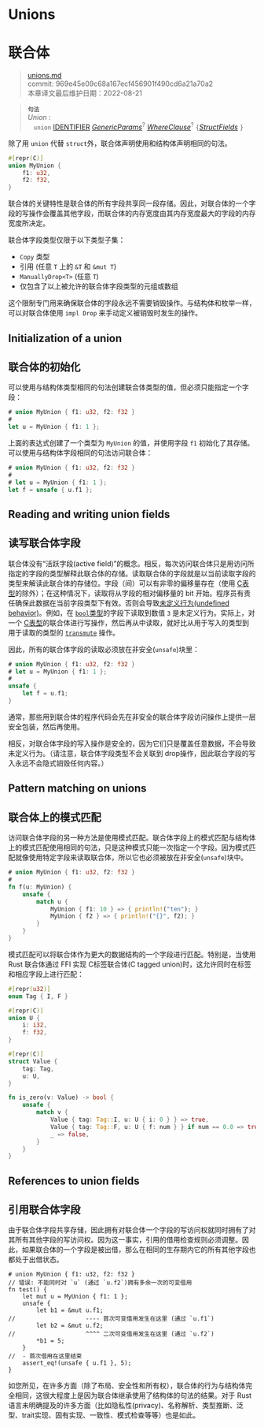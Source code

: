 # Unions
# 联合体

>[unions.md](https://github.com/rust-lang/reference/blob/master/src/items/unions.md)\
>commit: 969e45e09c68a167ecf456901f490cd6a21a70a2 \
>本章译文最后维护日期：2022-08-21

> **<sup>句法</sup>**\
> _Union_ :\
> &nbsp;&nbsp; `union` [IDENTIFIER]&nbsp;[_GenericParams_]<sup>?</sup> [_WhereClause_]<sup>?</sup>
>   `{`[_StructFields_] `}`

除了用 `union` 代替 `struct`外，联合体声明使用和结构体声明相同的句法。

```rust
#[repr(C)]
union MyUnion {
    f1: u32,
    f2: f32,
}
```

联合体的关键特性是联合体的所有字段共享同一段存储。因此，对联合体的一个字段的写操作会覆盖其他字段，而联合体的内存宽度由其内存宽度最大的字段的内存宽度所决定。

联合体字段类型仅限于以下类型子集：
- `Copy` 类型
- 引用 (任意 `T` 上的 `&T` 和 `&mut T`)
- `ManuallyDrop<T>` (任意 `T`)
- 仅包含了以上被允许的联合体字段类型的元组或数组

这个限制专门用来确保联合体的字段永远不需要销毁操作。与结构体和枚举一样，可以对联合体使用 `impl Drop` 来手动定义被销毁时发生的操作。

## Initialization of a union
## 联合体的初始化

可以使用与结构体类型相同的句法创建联合体类型的值，但必须只能指定一个字段：

```rust
# union MyUnion { f1: u32, f2: f32 }
#
let u = MyUnion { f1: 1 };
```

上面的表达式创建了一个类型为 `MyUnion` 的值，并使用字段 `f1` 初始化了其存储。可以使用与结构体字段相同的句法访问联合体：

```rust
# union MyUnion { f1: u32, f2: f32 }
#
# let u = MyUnion { f1: 1 };
let f = unsafe { u.f1 };
```

## Reading and writing union fields
## 读写联合体字段

联合体没有“活跃字段(active field)”的概念。相反，每次访问联合体只是用访问所指定的字段的类型解释此联合体的存储。读取联合体的字段就是以当前读取字段的类型来解读此联合体的存储位。字段（间）可以有非零的偏移量存在（使用 [C表型][the C representation]的除外）；在这种情况下，读取将从字段的相对偏移量的 bit 开始。程序员有责任确保此数据在当前字段类型下有效。否则会导致[未定义行为(undefined behavior)][undefined behavior]。例如，在 [`bool`类型][boolean type]的字段下读取到数值 `3` 是未定义行为。实际上，对一个 [C表型][the C representation]的联合体进行写操作，然后再从中读取，就好比从用于写入的类型到用于读取的类型的 [`transmute`] 操作。

因此，所有的联合体字段的读取必须放在非安全(`unsafe`)块里：

```rust
# union MyUnion { f1: u32, f2: f32 }
# let u = MyUnion { f1: 1 };
#
unsafe {
    let f = u.f1;
}
```

通常，那些用到联合体的程序代码会先在非安全的联合体字段访问操作上提供一层安全包装，然后再使用。

相反，对联合体字段的写入操作是安全的，因为它们只是覆盖任意数据，不会导致未定义行为。（请注意，联合体字段类型不会关联到 drop操作，因此联合字段的写入永远不会隐式销毁任何内容。）

## Pattern matching on unions
## 联合体上的模式匹配

访问联合体字段的另一种方法是使用模式匹配。联合体字段上的模式匹配与结构体上的模式匹配使用相同的句法，只是这种模式只能一次指定一个字段。因为模式匹配就像使用特定字段来读取联合体，所以它也必须被放在非安全(`unsafe`)块中。

```rust
# union MyUnion { f1: u32, f2: f32 }
#
fn f(u: MyUnion) {
    unsafe {
        match u {
            MyUnion { f1: 10 } => { println!("ten"); }
            MyUnion { f2 } => { println!("{}", f2); }
        }
    }
}
```

模式匹配可以将联合体作为更大的数据结构的一个字段进行匹配。特别是，当使用 Rust 联合体通过 FFI 实现 C标签联合体(C tagged union)时，这允许同时在标签和相应字段上进行匹配：

```rust
#[repr(u32)]
enum Tag { I, F }

#[repr(C)]
union U {
    i: i32,
    f: f32,
}

#[repr(C)]
struct Value {
    tag: Tag,
    u: U,
}

fn is_zero(v: Value) -> bool {
    unsafe {
        match v {
            Value { tag: Tag::I, u: U { i: 0 } } => true,
            Value { tag: Tag::F, u: U { f: num } } if num == 0.0 => true,
            _ => false,
        }
    }
}
```

## References to union fields
## 引用联合体字段

由于联合体字段共享存储，因此拥有对联合体一个字段的写访问权就同时拥有了对其所有其他字段的写访问权。因为这一事实，引用的借用检查规则必须调整。因此，如果联合体的一个字段是被出借，那么在相同的生存期内它的所有其他字段也都处于出借状态。

```rust,compile_fail
# union MyUnion { f1: u32, f2: f32 }
// 错误: 不能同时对 `u` (通过 `u.f2`)拥有多余一次的可变借用
fn test() {
    let mut u = MyUnion { f1: 1 };
    unsafe {
        let b1 = &mut u.f1;
//                    ---- 首次可变借用发生在这里 (通过 `u.f1`)
        let b2 = &mut u.f2;
//                    ^^^^ 二次可变借用发生在这里 (通过 `u.f2`)
        *b1 = 5;
    }
//  - 首次借用在这里结束
    assert_eq!(unsafe { u.f1 }, 5);
}
```

如您所见，在许多方面（除了布局、安全性和所有权），联合体的行为与结构体完全相同，这很大程度上是因为联合体继承使用了结构体的句法的结果。对于 Rust 语言未明确提及的许多方面（比如隐私性(privacy)、名称解析、类型推断、泛型、trait实现、固有实现、一致性、模式检查等等）也是如此。

[^译者备注]: 这句译者简单理解就是对已经初始化的变量再去覆写的时候要先去读一下这个变量代表的地址上的值的状态，如果有值，并且允许覆写，那 Rust 为防止内存泄漏就先执行那变量的析构行为（drop()），清空那个地址上的关联堆数据，再写入。我们这里对联合体的预设条件是此联合体值有 Copy特性，有 Copy特性了，对值的直接覆写不会造成内存泄漏，就不必调用析构行为，也不需要事先的非安全读操作了。对于这个问题[nomicon](https://learnku.com/docs/nomicon/2018)的“未初始化内存”章有讲述，博主[CrLF0710](https://www.zhihu.com/people/crlf0710)的两篇“学一点 Rust 内存模型会发生什么呢？”里也都有精彩讲解。

[IDENTIFIER]: ../identifiers.md
[_GenericParams_]: generics.md
[_WhereClause_]: generics.md#where-clauses
[_StructFields_]: structs.md
[`transmute`]: https://doc.rust-lang.org/std/mem/fn.transmute.html
[`Copy`]: https://doc.rust-lang.org/std/marker/trait.Copy.html
[boolean type]: ../types/boolean.md
[`ManuallyDrop<_>`]: https://doc.rust-lang.org/std/mem/struct.ManuallyDrop.html
[the C representation]: ../type-layout.md#reprc-unions
[undefined behavior]: ../behavior-considered-undefined.html
